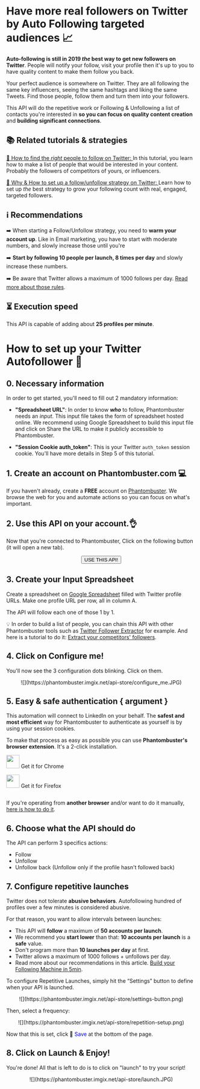 # Have more real followers on Twitter by Auto Following targeted audiences 📈

**Auto-following is still in 2019 _the_ best way to get new followers on Twitter**. People will notify your follow, visit your profile then it's up to you to have quality content to make them follow you back.

Your perfect audience is somewhere on Twitter. They are all following the same key influencers, seeing the same hashtags and liking the same Tweets. Find those people, follow them and turn them into your followers.

This API will do the repetitive work or Following & Unfollowing a list of contacts you're interested in **so you can focus on quality content creation** and **building significant connections**.

## 📚 Related tutorials & strategies

[📜 How to find the _right_ people to follow on Twitter: ](https://blog.phantombuster.com/recipe-3-what-you-want-is-a-targeted-audience-how-to-find-it-on-twitter-54ee61a6ac30) In this tutorial, you learn how to make a list of people that would be interested in your content. Probably the followers of competitors of yours, or influencers.

[📜 Why & How to set up a follow/unfollow strategy on Twitter: ](https://blog.phantombuster.com/recipe-2-growing-your-twitter-audience-101-easily-build-your-following-machine-in-5-minutes-84efffc0bc) Learn how to set up _the_ best strategy to grow your following count with real, engaged, targeted followers.


## ℹ️ Recommendations 

➡️ When starting a Follow/Unfollow strategy, you need to **warm your account up**. Like in Email marketing, you have to start with moderate numbers, and slowly increase those until you're

➡️ **Start by following 10 people per launch, 8 times per day** and slowly increase these numbers.

➡️ Be aware that Twitter allows a maximum of 1000 follows per day. [Read more about those rules](https://blog.phantombuster.com/never-get-banned-every-social-networks-limitations-any-digital-marketer-should-know-9276c8eaa13f).

## ⏳ Execution speed

This API is capable of adding about **25 profiles per minute**.

# How to set up your Twitter Autofollower 🚀️ 

## 0. Necessary information 

In order to get started, you'll need to fill out 2 mandatory information:
- **"Spreadsheet URL"**: In order to know **_who_** to follow, Phantombuster needs an _input_. This input file takes the form of spreadsheet hosted online. We recommend using Google Spreadsheet to build this input file and click on Share the URL to make it publicly accessible to Phantombuster.

- **"Session Cookie auth_token"**: This is your Twitter `auth_token` session cookie. You'll have more details in Step 5 of this tutorial.

## 1. Create an account on Phantombuster.com 💻
If you haven't already, create a **FREE** account on [Phantombuster](https://phantombuster.com/register). We browse the web for you and automate actions so you can focus on what's important.

## 2. Use this API on your account.👌
Now that you're connected to Phantombuster, Click on the following button (it will open a new tab).

<center><button type="button" class="btn btn-warning callToAction" onclick="useThisApi()">USE THIS API!</button></center>

## 3. Create your Input Spreadsheet
Create a spreadsheet on [Google Spreadsheet](https://docs.google.com/spreadsheets/) filled with Twitter profile URLs. Make one profile URL per row, all in column A.

The API will follow each one of those 1 by 1.

💡 In order to build a list of people, you can chain this API with other Phantombuster tools such as [Twitter Follower Extractor](https://phantombuster.com/api-store/4130/twitter-follower-collector) for example. And here is a tutorial to do it: [Extract your competitors' followers](https://blog.phantombuster.com/recipe-3-what-you-want-is-a-targeted-audience-how-to-find-it-on-twitter-54ee61a6ac30).

## 4. Click on Configure me!
You'll now see the 3 configuration dots blinking. Click on them.

<center>![](https://phantombuster.imgix.net/api-store/configure_me.JPG)</center>

## 5. Easy & safe authentication { argument }

This automation will connect to LinkedIn on your behalf. The **safest and most efficient** way for Phantombuster to authenticate as yourself is by using your session cookies.

To make that process as easy as possible you can use **Phantombuster's browser extension**. It's a 2-click installation.

<div class="row" style="margin: 10px 0px;">
	<div class="col-xs-5 col-xs-offset-1">
		<a href="https://chrome.google.com/webstore/detail/phantombuster/mdlnjfcpdiaclglfbdkbleiamdafilil" 
		target="_blank">
			<div class="btn btn-default text-center" style="display: inline-block; align-items: center;">
				<p style="margin-top: 0px;">
				<img src="https://s3-eu-west-1.amazonaws.com/phantombuster-static/api-store/Browser+Extension/chrome.svg" style="height: 35px; box-shadow: 0px 0px 0px white">
				Get it for Chrome</p>
			</div>
		</a>
	</div>
	<div class="col-xs-5 col-xs-offset-1">
		<a href="https://addons.mozilla.org/fr/firefox/addon/phantombuster/" 
		target="_blank">
			<div class="btn btn-default text-center" style="display: inline-block; align-items: center;">
				<p style="margin-top: 0px;">
				<img src="https://s3-eu-west-1.amazonaws.com/phantombuster-static/api-store/Browser+Extension/firefox.svg" style="height: 35px; box-shadow: 0px 0px 0px white">
				Get it for Firefox</p>
			</div>
		</a>
	</div>	
</div>

If you're operating from **another browser** and/or want to do it manually, [here is how to do it](https://intercom.help/phantombuster/help-home/how-to-get-your-cookies-without-using-our-browser-extension).

## 6. Choose what the API should do 
The API can perform 3 specifics actions:
- Follow
- Unfollow
- Unfollow back (Unfollow only if the profile hasn't followed back)

## 7. Configure repetitive launches

Twitter does not tolerate **abusive behaviors**. Autofollowing hundred of profiles over a few minutes is considered abusive.

For that reason, you want to allow intervals between launches:
- This API will **follow** a maximum of **50 accounts per launch**.
- We recommend you **start lower** than that: **10 accounts per launch** is a **safe** value. 
- Don't program more than **10 launches per day** at first.
- Twitter allows a maximum of 1000 follows + unfollows per day.
- Read more about our recommendations in this article. [Build your Following Machine in 5min](https://blog.phantombuster.com/recipe-2-growing-your-twitter-audience-101-easily-build-your-following-machine-in-5-minutes-84efffc0bc).

To configure Repetitive Launches, simply hit the “Settings” button to define when your API is launched.

<center>![](https://phantombuster.imgix.net/api-store/settings-button.png)</center>

Then, select a frequency:

<center>![](https://phantombuster.imgix.net/api-store/repetition-setup.png)</center>

Now that this is set, click 💾 <span style="color:blue">Save</span> at the bottom of the page.

## 8. Click on Launch & Enjoy!
You're done! All that is left to do is to click on "launch" to try your script!
<center>![](https://phantombuster.imgix.net/api-store/launch.JPG)</center>


